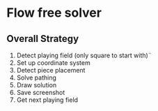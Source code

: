 # Flow free solver


## Overall Strategy
1. Detect playing field (only square to start with)¨
1. Set up coordinate system
1. Detect piece placement
1. Solve pathing
1. Draw solution
1. Save screenshot
1. Get next playing field

